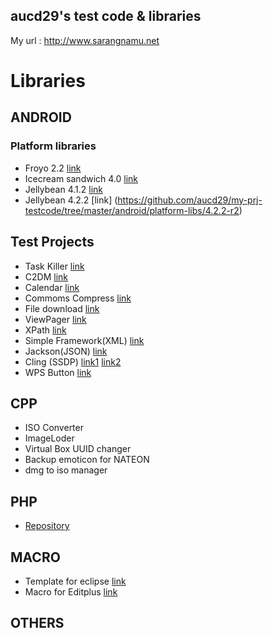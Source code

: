 aucd29's test code & libraries
------------------------------------

My url : http://www.sarangnamu.net

# Libraries

## ANDROID
### Platform libraries 
- Froyo 2.2 [link](https://github.com/aucd29/my-prj-testcode/tree/master/android/platform-libs/2.2)
- Icecream sandwich 4.0 [link](https://github.com/aucd29/my-prj-testcode/tree/master/android/platform-libs/4.0)
- Jellybean 4.1.2 [link](https://github.com/aucd29/my-prj-testcode/tree/master/android/platform-libs/4.1.2-r2)
- Jellybean 4.2.2 [link] (https://github.com/aucd29/my-prj-testcode/tree/master/android/platform-libs/4.2.2-r2)

## Test Projects
- Task Killer [link](https://github.com/aucd29/my-prj-testcode/tree/master/android/test-prj/KillTask)
- C2DM [link](https://github.com/aucd29/my-prj-testcode/tree/master/android/test-prj/TestC2DM)
- Calendar [link](https://github.com/aucd29/my-prj-testcode/tree/master/android/test-prj/TestCalendar)
- Commoms Compress [link](https://github.com/aucd29/my-prj-testcode/tree/master/android/test-prj/TestCommonsCompress)
- File download [link](https://github.com/aucd29/my-prj-testcode/tree/master/android/test-prj/TestFileDownload)
- ViewPager [link](https://github.com/aucd29/my-prj-testcode/tree/master/android/test-prj/TestViewPager)
- XPath [link](https://github.com/aucd29/my-prj-testcode/tree/master/android/test-prj/TestXPath)
- Simple Framework(XML) [link](https://github.com/aucd29/my-prj-testcode/tree/master/android/test-prj/simple-xml)
- Jackson(JSON) [link](https://github.com/aucd29/my-prj-testcode/tree/master/android/test-prj/test-gson)
- Cling (SSDP) [link1](https://github.com/aucd29/my-prj-testcode/tree/master/android/test-prj/test-ssdp-server) [link2](https://github.com/aucd29/my-prj-testcode/tree/master/android/test-prj/test-ssdp)
- WPS Button [link](https://github.com/aucd29/my-prj-testcode/tree/master/android/test-prj/test-wps-button)

## CPP
- ISO Converter
- ImageLoder
- Virtual Box UUID changer
- Backup emoticon for NATEON
- dmg to iso manager

## PHP
- [Repository](https://github.com/aucd29/my-prj-testcode/tree/master/php/my-srcs)

## MACRO
- Template for eclipse [link](https://github.com/aucd29/my-prj-testcode/blob/master/macro/templates.xml)
- Macro for Editplus [link](https://github.com/aucd29/my-prj-testcode/tree/master/macro/iphone)

## OTHERS
